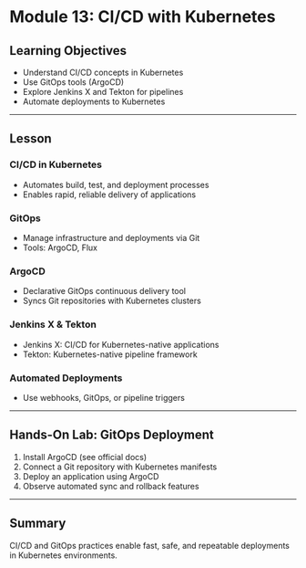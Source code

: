 # Module 13: CI/CD with Kubernetes

## Learning Objectives
- Understand CI/CD concepts in Kubernetes
- Use GitOps tools (ArgoCD)
- Explore Jenkins X and Tekton for pipelines
- Automate deployments to Kubernetes

---

## Lesson

### CI/CD in Kubernetes
- Automates build, test, and deployment processes
- Enables rapid, reliable delivery of applications

### GitOps
- Manage infrastructure and deployments via Git
- Tools: ArgoCD, Flux

### ArgoCD
- Declarative GitOps continuous delivery tool
- Syncs Git repositories with Kubernetes clusters

### Jenkins X & Tekton
- Jenkins X: CI/CD for Kubernetes-native applications
- Tekton: Kubernetes-native pipeline framework

### Automated Deployments
- Use webhooks, GitOps, or pipeline triggers

---

## Hands-On Lab: GitOps Deployment

1. Install ArgoCD (see official docs)
2. Connect a Git repository with Kubernetes manifests
3. Deploy an application using ArgoCD
4. Observe automated sync and rollback features

---

## Summary
CI/CD and GitOps practices enable fast, safe, and repeatable deployments in Kubernetes environments.